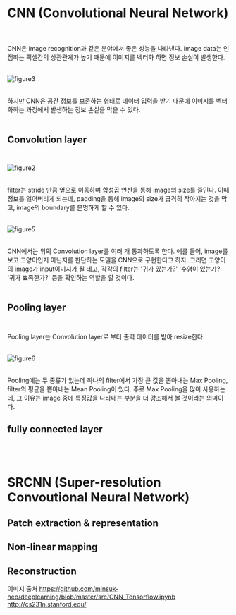 # CNN (Convolutional Neural Network) <br><br>

CNN은 image recognition과 같은 분야에서 좋은 성능을 나타낸다. image data는 인접하는 픽셀간의 상관관계가 높기 때문에 이미지를 벡터화 하면 정보 손실이 발생한다. <br><br>

![figure3](https://user-images.githubusercontent.com/57740560/93093000-23603600-f6db-11ea-9025-c3bf8e7d763b.png) <br><br>

하지만 CNN은 공간 정보를 보존하는 형태로 데이터 입력을 받기 때문에 이미지를 벡터화하는 과정에서 발생하는 정보 손실을 막을 수 있다. <br><br>

## Convolution layer <br><br>

![figure2](https://user-images.githubusercontent.com/57740560/93090286-82bc4700-f6d7-11ea-8e37-9e3a95117cc4.png) <br><br>

filter는 stride 만큼 옆으로 이동하며 합성곱 연산을 통해 image의 size를 줄인다. 이때 정보를 잃어버리게 되는데, padding을 통해 image의 size가 급격히 작아지는 것을 막고, image의 boundary를 분명하게 할 수 있다. <br><br>

![figure5](https://user-images.githubusercontent.com/57740560/93094721-3f64d700-f6dd-11ea-8e7e-d3e49233d61f.png) <br><br>

CNN에서는 위의 Convolution layer를 여러 개 통과하도록 한다. 예를 들어, image를 보고 고양이인지 아닌지를 판단하는 모델을 CNN으로 구현한다고 하자. 그러면 고양이의 image가 input이미지가 될 테고, 각각의 filter는 '귀가 있는가?' '수염이 있는가?' '귀가 뾰족한가?' 등을 확인하는 역할을 할 것이다. <br><br>

## Pooling layer <br><br>

Pooling layer는 Convolution layer로 부터 출력 데이터를 받아 resize한다. <br><br>

![figure6](https://user-images.githubusercontent.com/57740560/93095423-0a0cb900-f6de-11ea-801f-f9704b611cae.png) <br><br>

Pooling에는 두 종류가 있는데 하나의 filter에서 가장 큰 값을 뽑아내는 Max Pooling, filter의 평균을 뽑아내는 Mean Pooling이 있다. 주로 Max Pooling을 많이 사용하는데, 그 이유는 image 중에 특징값을 나타내는 부분을 더 강조해서 볼 것이라는 의미이다.

## fully connected layer <br>



<br><br>
# SRCNN (Super-resolution Convoutional Neural Network) <br>
## Patch extraction & representation

## Non-linear mapping


## Reconstruction <br>


이미지 출처
https://github.com/minsuk-heo/deeplearning/blob/master/src/CNN_Tensorflow.ipynb
http://cs231n.stanford.edu/
